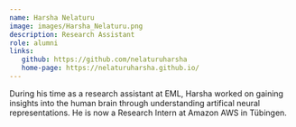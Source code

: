 ```yaml
---
name: Harsha Nelaturu
image: images/Harsha_Nelaturu.png
description: Research Assistant
role: alumni
links:
   github: https://github.com/nelaturuharsha
   home-page: https://nelaturuharsha.github.io/
---
```


During his time as a research assistant at EML, Harsha worked on gaining insights into the human brain through understanding artifical neural representations.
He is now a Research Intern at Amazon AWS in Tübingen.